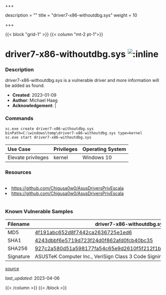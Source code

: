 +++

description = ""
title = "driver7-x86-withoutdbg.sys"
weight = 10

+++


{{< block "grid-1" >}}
{{< column "mt-2 pt-1">}}


# driver7-x86-withoutdbg.sys ![:inline](/images/twitter_verified.png) 


### Description

driver7-x86-withoutdbg.sys is a vulnerable driver and more information will be added as found.

- **Created**: 2023-01-09
- **Author**: Michael Haag
- **Acknowledgement**:  | [](https://twitter.com/)

### Commands

```
sc.exe create driver7-x86-withoutdbg.sys binPath=C:\windows\temp\driver7-x86-withoutdbg.sys type=kernel
sc.exe start driver7-x86-withoutdbg.sys
```

| Use Case | Privileges | Operating System | 
|:---- | ---- | ---- |
| Elevate privileges | kernel | Windows 10 |

### Resources
<br>
<li><a href=" https://github.com/Chigusa0w0/AsusDriversPrivEscala"> https://github.com/Chigusa0w0/AsusDriversPrivEscala</a></li>
<li><a href="https://github.com/Chigusa0w0/AsusDriversPrivEscala">https://github.com/Chigusa0w0/AsusDriversPrivEscala</a></li>
<br>

### Known Vulnerable Samples

| Filename | driver7-x86-withoutdbg.sys |
|:---- | ---- | 
| MD5 | <a href="https://www.virustotal.com/gui/file/4f191abc652d8f7442ca2636725e1ed6">4f191abc652d8f7442ca2636725e1ed6</a> |
| SHA1 | <a href="https://www.virustotal.com/gui/file/4243dbbf6e5719d723f24d0f862afd0fcb40bc35">4243dbbf6e5719d723f24d0f862afd0fcb40bc35</a> |
| SHA256 | <a href="https://www.virustotal.com/gui/file/927c2a580d51a598177fa54c65e9d2610f5f212f1b6cb2fbf2740b64368f010a">927c2a580d51a598177fa54c65e9d2610f5f212f1b6cb2fbf2740b64368f010a</a> |
| Signature | ASUSTeK Computer Inc., VeriSign Class 3 Code Signing 2010 CA, VeriSign   |


[*source*](https://github.com/magicsword-io/LOLDrivers/tree/main/yaml/driver7-x86-withoutdbg.yaml)

*last_updated:* 2023-04-06








{{< /column >}}
{{< /block >}}
